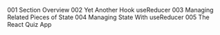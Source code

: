 001 Section Overview
002 Yet Another Hook useReducer
003 Managing Related Pieces of State
004 Managing State With useReducer
005 The React Quiz App